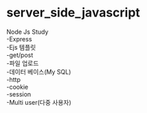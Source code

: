 # server_side_javascript

Node Js Study<br>
-Express <br>
-Ejs 템플릿<br>
-get/post<br>
-파일 업로드<br>
-데이터 베이스(My SQL)<br>
-http<br>
-cookie<br>
-session<br>
-Multi user(다중 사용자)<br>
